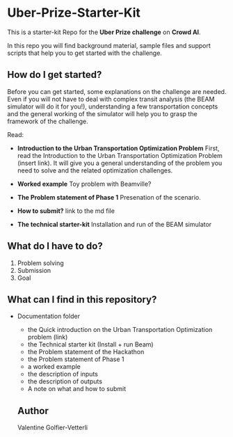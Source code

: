 # Uber-Prize-Starter-Kit

This is a starter-kit Repo for the **Uber Prize challenge** on **Crowd AI**. 

In this repo you will find background material, sample files and support scripts that help you to get started with the challenge.

## How do I get started?

Before you can get started, some explanations on the challenge are needed. Even if you will not have to deal with complex transit analysis (the BEAM simulator will do it for you!), understanding a few transportation concepts and the general working of the simulator will help you to grasp the framework of the challenge. 

Read:
  * **Introduction to the Urban Transportation Optimization Problem** First, read the Introduction to the Urban Transportation Optimization Problem (insert link). It will give you a general understanding of the problem you need to solve and the related optimization challenges. 
  
  * **Worked example** Toy problem with Beamville?

  * **The Problem statement of Phase 1** Presenation of the scenario.
  
  * **How to submit?** link to the md file
  
  * **The technical starter-kit** Installation and run of the BEAM simulator
 

## What do I have to do?

1. Problem solving
2. Submission
3. Goal

## What can I find in this repository?

* Documentation folder
  * the Quick introduction on the Urban Transportation Optimization problem (link)
  * the Technical starter kit (Install + run Beam)
  * the Problem statement of the Hackathon
  * the Problem statement of Phase 1
  * a worked example
  * the description of inputs
  * the description of outputs
  * A note on what and how to submit
  
  ## Author
  Valentine Golfier-Vetterli
